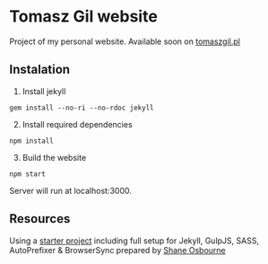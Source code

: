 Tomasz Gil website
==================

Project of my personal website.
Available soon on [tomaszgil.pl](http://tomaszgil.pl/)

## Instalation

1. Install jekyll
```
gem install --no-ri --no-rdoc jekyll
```
2. Install required dependencies
```
npm install
```
3. Build the website
```
npm start
```
Server will run at localhost:3000.

## Resources

Using a [starter project](https://github.com/shakyShane/jekyll-gulp-sass-browser-sync) including full setup for Jekyll, GulpJS, SASS, AutoPrefixer & BrowserSync prepared by [Shane Osbourne](https://github.com/shakyShane)
